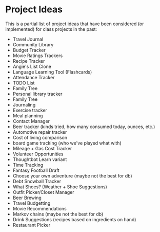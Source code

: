 # Project Ideas

This is a partial list of project ideas that have been considered (or implemented) for class projects in the past:

* Travel Journal
* Community Library
* Budget Tracker
* Movie Ratings Trackers
* Recipe Tracker
* Angie's List Clone
* Language Learning Tool (Flashcards)
* Attendance Tracker
* TODO List
* Family Tree
* Personal library tracker
* Family Tree
* Journaling
* Exercise tracker
* Meal planning
* Contact Manager
* Beer tracker (kinds tried, how many consumed today, ounces, etc.)
* Automotive repair tracker
* Cost of living comparison
* board game tracking (who we've played what with)
* Mileage + Gas Cost Tracker
* Volunteer Opportunities
* Thoughtbot Learn variant
* Time Tracking
* Fantasy Football Draft
* Choose your own adventure (maybe not the best for db)
* Debt Snowball Tracker
* What Shoes? (Weather + Shoe Suggestions)
* Outfit Picker/Closet Manager
* Beer Brewing
* Travel Budgetting
* Movie Recommendations
* Markov chains (maybe not the best for db)
* Drink Suggestions (recipes based on ingredients on hand)
* Restaurant Picker
